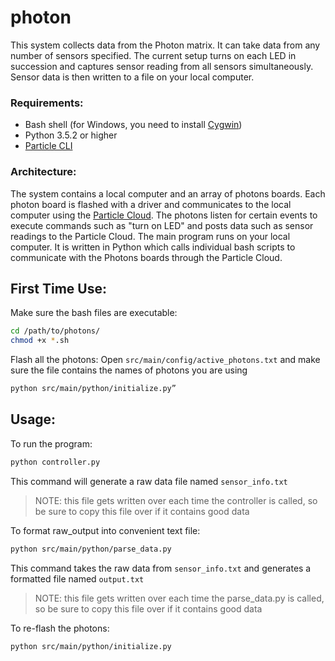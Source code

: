 # photon
This system collects data from the Photon matrix. It can take data from any number of sensors specified. The current setup turns on each LED in succession and captures sensor reading from all sensors simultaneously. Sensor data is then written to a file on your local computer.

### Requirements:
* Bash shell (for Windows, you need to install [Cygwin](https://www.cygwin.com/))
* Python 3.5.2 or higher
* [Particle CLI](https://www.particle.io/products/development-tools/particle-command-line-interface)

### Architecture:
The system contains a local computer and an array of photons boards. Each photon board is flashed with a driver and communicates to the local computer using the [Particle Cloud](https://www.particle.io/products/platform/particle-cloud). The photons listen for certain events to execute commands such as "turn on LED" and posts data such as sensor readings to the Particle Cloud. The main program runs on your local computer. It is written in Python which calls individual bash scripts to communicate with the Photons boards through the Particle Cloud.

## First Time Use:
Make sure the bash files are executable:
```bash
cd /path/to/photons/
chmod +x *.sh
```
Flash all the photons:
Open `src/main/config/active_photons.txt` and make sure the file contains the names of photons you are using
```bash
python src/main/python/initialize.py”
```

## Usage:

To run the program: 
```bash
python controller.py
```
This command will generate a raw data file named `sensor_info.txt`
> NOTE: this file gets written over each time the controller is called, so be sure to copy this file over if it contains good data

To format raw_output into convenient text file:
```bash
python src/main/python/parse_data.py
```
This command takes the raw data from `sensor_info.txt` and generates a formatted file named `output.txt`
> NOTE: this file gets written over each time the parse_data.py is called, so be sure to copy this file over if it contains good data

To re-flash the photons:
```bash
python src/main/python/initialize.py
```

